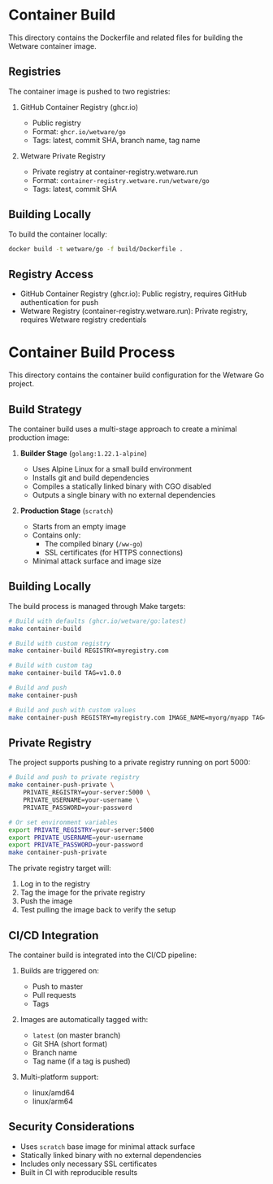 # Container Build

This directory contains the Dockerfile and related files for building the Wetware container image.

## Registries

The container image is pushed to two registries:

1. GitHub Container Registry (ghcr.io)
   - Public registry
   - Format: `ghcr.io/wetware/go`
   - Tags: latest, commit SHA, branch name, tag name

2. Wetware Private Registry
   - Private registry at container-registry.wetware.run
   - Format: `container-registry.wetware.run/wetware/go`
   - Tags: latest, commit SHA

## Building Locally

To build the container locally:

```bash
docker build -t wetware/go -f build/Dockerfile .
```

## Registry Access

- GitHub Container Registry (ghcr.io): Public registry, requires GitHub authentication for push
- Wetware Registry (container-registry.wetware.run): Private registry, requires Wetware registry credentials

# Container Build Process

This directory contains the container build configuration for the Wetware Go project.

## Build Strategy

The container build uses a multi-stage approach to create a minimal production image:

1. **Builder Stage** (`golang:1.22.1-alpine`)
   - Uses Alpine Linux for a small build environment
   - Installs git and build dependencies
   - Compiles a statically linked binary with CGO disabled
   - Outputs a single binary with no external dependencies

2. **Production Stage** (`scratch`)
   - Starts from an empty image
   - Contains only:
     - The compiled binary (`/ww-go`)
     - SSL certificates (for HTTPS connections)
   - Minimal attack surface and image size

## Building Locally

The build process is managed through Make targets:

```bash
# Build with defaults (ghcr.io/wetware/go:latest)
make container-build

# Build with custom registry
make container-build REGISTRY=myregistry.com

# Build with custom tag
make container-build TAG=v1.0.0

# Build and push
make container-push

# Build and push with custom values
make container-push REGISTRY=myregistry.com IMAGE_NAME=myorg/myapp TAG=v1.0.0
```

## Private Registry

The project supports pushing to a private registry running on port 5000:

```bash
# Build and push to private registry
make container-push-private \
    PRIVATE_REGISTRY=your-server:5000 \
    PRIVATE_USERNAME=your-username \
    PRIVATE_PASSWORD=your-password

# Or set environment variables
export PRIVATE_REGISTRY=your-server:5000
export PRIVATE_USERNAME=your-username
export PRIVATE_PASSWORD=your-password
make container-push-private
```

The private registry target will:
1. Log in to the registry
2. Tag the image for the private registry
3. Push the image
4. Test pulling the image back to verify the setup

## CI/CD Integration

The container build is integrated into the CI/CD pipeline:

1. Builds are triggered on:
   - Push to master
   - Pull requests
   - Tags

2. Images are automatically tagged with:
   - `latest` (on master branch)
   - Git SHA (short format)
   - Branch name
   - Tag name (if a tag is pushed)

3. Multi-platform support:
   - linux/amd64
   - linux/arm64

## Security Considerations

- Uses `scratch` base image for minimal attack surface
- Statically linked binary with no external dependencies
- Includes only necessary SSL certificates
- Built in CI with reproducible results 